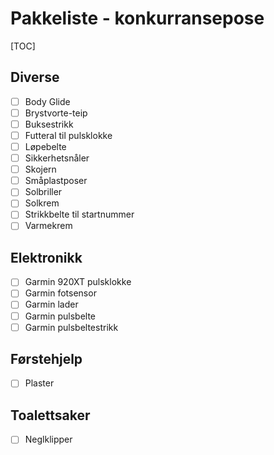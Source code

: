 # Pakkeliste - konkurransepose
[TOC]
## Diverse
- [ ] Body Glide
- [ ] Brystvorte-teip
- [ ] Buksestrikk
- [ ] Futteral til pulsklokke
- [ ] Løpebelte
- [ ] Sikkerhetsnåler
- [ ] Skojern
- [ ] Småplastposer
- [ ] Solbriller
- [ ] Solkrem
- [ ] Strikkbelte til startnummer
- [ ] Varmekrem
## Elektronikk
- [ ] Garmin 920XT pulsklokke
- [ ] Garmin fotsensor
- [ ] Garmin lader
- [ ] Garmin pulsbelte
- [ ] Garmin pulsbeltestrikk
## Førstehjelp
- [ ] Plaster
## Toalettsaker
- [ ] Neglklipper
